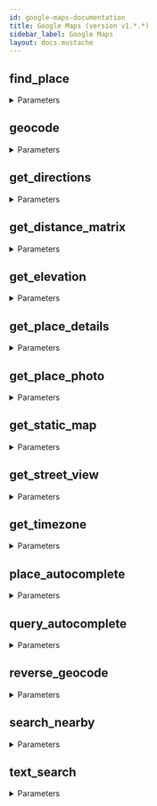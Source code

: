 ```yaml
---
id: google-maps-documentation
title: Google Maps (version v1.*.*)
sidebar_label: Google Maps
layout: docs.mustache
---
```


## find_place



<details><summary>Parameters</summary>

#### outputFormat (required)

Desired output format.

**Type:** string

**Potential values:** json, xml

#### fields

a comma-separated list of place data types to return. Use a forward slash when specifying compound values.

**Type:** string

#### input

The text input specifying which place to search for (for example, a name, address, or phone number).

**Type:** string

#### inputtype

The type of input.

**Type:** string

**Potential values:** textquery, phonenumber

#### language

The language in which to return results.

**Type:** string

#### locationbias

Prefer results in a specified area, by specifying either a radius plus lat/lng, or two lat/lng pairs representing the points of a rectangle. If this parameter is not specified, the API uses IP address biasing by default. <br/>- A single lat/lng coordinate. Use the following format: point:lat,lng. <br/>- A string specifying radius in meters, plus lat/lng in decimal degrees. Use the following format: circle:radius@lat,lng. <br/>- A string specifying two lat/lng pairs in decimal degrees, representing the south/west and north/east points of a rectangle. Use the following format: rectangle:south,west|north,east. Note that east/west values are wrapped to the range -180, 180, and north/south values are clamped to the range -90, 90.

**Type:** string

</details>

## geocode



<details><summary>Parameters</summary>

#### outputFormat (required)

Desired output format.

**Type:** string

**Potential values:** json, xml

#### address

The street address that you want to geocode, in the format used by the national postal service of the country concerned. Additional address elements such as business names and unit, suite or floor numbers should be avoided.

**Type:** string

#### bounds

the viewport bounding box of the overview_polyline.

**Type:** object

#### components

A components filter with elements separated by a pipe (|). Each element in the components filter consists of a component:value pair, and fully restricts the results from the geocoder.

**Type:** string

#### language

The language in which to return results.

**Type:** string

#### latlng

The latitude and longitude values specifying the location for which you wish to obtain the closest, human-readable address.

**Type:** object

#### location_type

A filter of one or more location types, separated by a pipe (|). If the parameter contains multiple location types, the API returns all addresses that match any of the types. A note about processing: The location_type parameter does not restrict the search to the specified location type(s). Rather, the location_type acts as a post-search filter: the API fetches all results for the specified latlng, then discards those results that do not match the specified location type(s).

**Type:** array

#### region

The region code, specified as a ccTLD (country code top-level domain) two-character value

**Type:** string

#### result_type

A filter of one or more address types, separated by a pipe (|). If the parameter contains multiple address types, the API returns all addresses that match any of the types. A note about processing: The result_type parameter does not restrict the search to the specified address type(s). Rather, the result_type acts as a post-search filter: the API fetches all results for the specified latlng, then discards those results that do not match the specified address type(s).

**Type:** array

</details>

## get_directions



<details><summary>Parameters</summary>

#### destination (required)

The starting point for calculating travel distance and time. You can supply the location in the form of an address, latitude/longitude coordinates, or a place ID.

**Type:** string

#### origin (required)

The starting point for calculating travel distance and time. You can supply the location in the form of an address, latitude/longitude coordinates, or a place ID.

**Type:** string

#### outputFormat (required)

Desired output format.

**Type:** string

**Potential values:** json, xml

#### alternatives

If set to true, specifies that the Directions service may provide more than one route alternative in the response. Note that providing route alternatives may increase the response time from the server. This is only available for requests without intermediate waypoints.

**Type:** boolean

#### arrival_time

Specifies the desired time of arrival for transit requests, in seconds since midnight, January 1, 1970 UTC.

**Type:** integer

#### avoid

Introduces restrictions to the route.

**Type:** string

**Potential values:** tolls, highways, ferries, indoor

#### departure_time

The desired time of departure.

**Type:** integer

#### language

The language in which to return results.

**Type:** string

#### mode

Travel mode. Defaults to driving.

**Type:** string

**Potential values:** driving, walking, bicycling, transit

#### region

The region code, specified as a ccTLD (country code top-level domain) two-character value

**Type:** string

#### traffic_model

Specifies the assumptions to use when calculating time in traffic. This setting affects the value returned in the duration_in_traffic field in the response, which contains the predicted time in traffic based on historical averages. The traffic_model parameter may only be specified for requests where the travel mode is driving, and where the request includes a departure_time, and only if the request includes an API key or a Google Maps APIs Premium Plan client ID.

**Type:** string

**Potential values:** best_guess, optimistic, pessimistic

#### transit_mode

Specifies one or more preferred modes of transit. This parameter may only be specified for requests where the mode is transit.

**Type:** string

**Potential values:** bus, subway, train, tram, rail

#### transit_routing_preference

Specifies preferences for transit requests. Using this parameter, you can bias the options returned, rather than accepting the default best route chosen by the API. This parameter may only be specified for requests where the mode is transit.

**Type:** string

**Potential values:** less_walking, fewer_transfers

#### units

Specifies the unit system to use when expressing distance as text.

**Type:** string

**Potential values:** metric, imperial

#### waypoints

Specifies an array of intermediate locations to include along the route between the origin and destination points as pass through or stopover locations. Waypoints alter a route by directing it through the specified location(s). The API supports waypoints for driving, walking and bicycling; not transit. You can specify waypoints as either latitude/longitude coordinates, place ID, address, or encoded polyline.

**Type:** string

</details>

## get_distance_matrix



<details><summary>Parameters</summary>

#### destinations (required)

One or more locations to use as the finishing point for calculating travel distance and time. You can supply one or more locations separated by the pipe character (|), in the form of an address, latitude/longitude coordinates, or a place ID.

**Type:** string

#### origins (required)

The starting point for calculating travel distance and time. You can supply one or more locations separated by the pipe character (|), in the form of an address, latitude/longitude coordinates, or a place ID.

**Type:** string

#### outputFormat (required)

Desired output format.

**Type:** string

**Potential values:** json, xml

#### arrival_time

Specifies the desired time of arrival for transit requests, in seconds since midnight, January 1, 1970 UTC.

**Type:** integer

#### avoid

Introduces restrictions to the route.

**Type:** string

**Potential values:** tolls, highways, ferries, indoor

#### departure_time

The desired time of departure.

**Type:** integer

#### language

The language in which to return results.

**Type:** string

#### mode

Travel mode. Defaults to driving.

**Type:** string

**Potential values:** driving, walking, bicycling, transit

#### region

The region code, specified as a ccTLD (country code top-level domain) two-character value

**Type:** string

#### traffic_model

Specifies the assumptions to use when calculating time in traffic. This setting affects the value returned in the duration_in_traffic field in the response, which contains the predicted time in traffic based on historical averages. The traffic_model parameter may only be specified for requests where the travel mode is driving, and where the request includes a departure_time, and only if the request includes an API key or a Google Maps APIs Premium Plan client ID.

**Type:** string

**Potential values:** best_guess, optimistic, pessimistic

#### transit_mode

Specifies one or more preferred modes of transit. This parameter may only be specified for requests where the mode is transit.

**Type:** string

**Potential values:** bus, subway, train, tram, rail

#### transit_routing_preference

Specifies preferences for transit requests. Using this parameter, you can bias the options returned, rather than accepting the default best route chosen by the API. This parameter may only be specified for requests where the mode is transit.

**Type:** string

**Potential values:** less_walking, fewer_transfers

#### units

Specifies the unit system to use when expressing distance as text.

**Type:** string

**Potential values:** metric, imperial

</details>

## get_elevation



<details><summary>Parameters</summary>

#### outputFormat (required)

Desired output format.

**Type:** string

**Potential values:** json, xml

#### locations

Either a single coordinate: locations=40.714728,-73.998672, an array of coordinates separated using the pipe ('|') character: locations=40.714728,-73.998672|-34.397,150.644, or a set of encoded coordinates using the Encoded Polyline Algorithm: locations=enc:gfo}EtohhU

**Type:** string

#### path

Either an array of coordinates separated using the pipe ('|') character: locations=40.714728,-73.998672|-34.397,150.644, or a set of encoded coordinates using the Encoded Polyline Algorithm: locations=enc:gfo}EtohhU

**Type:** string

#### samples

specifies the number of sample points along a path for which to return elevation data. The samples parameter divides the given path into an ordered set of equidistant points along the path.

**Type:** integer

</details>

## get_place_details



<details><summary>Parameters</summary>

#### outputFormat (required)

Desired output format.

**Type:** string

**Potential values:** json, xml

#### fields

a comma-separated list of place data types to return. Use a forward slash when specifying compound values.

**Type:** string

#### language

The language in which to return results.

**Type:** string

#### place_id

a unique identifier that can be used with other Google APIs.

**Type:** string

#### region

The region code, specified as a ccTLD (country code top-level domain) two-character value

**Type:** string

#### sessiontoken

**Type:** string

</details>

## get_place_photo



<details><summary>Parameters</summary>

#### maxheight

Maximum height in pixels

**Type:** integer

#### maxwidth

Maximum width in pixels

**Type:** integer

#### photoreference

A string identifier that uniquely identifies a photo.

**Type:** string

</details>

## get_static_map



<details><summary>Parameters</summary>

#### center

defines the center of the map, equidistant from all edges of the map. This parameter takes a location as either a comma-separated {latitude,longitude} pair (e.g. "40.714728,-73.998672") or a string address (e.g. "city hall, new york, ny") identifying a unique location on the face of the earth.

**Type:** string

#### format

defines the format of the resulting image. By default, the Maps Static API creates PNG images. There are several possible formats including GIF, JPEG and PNG types. Which format you use depends on how you intend to present the image. JPEG typically provides greater compression, while GIF and PNG provide greater detail.

**Type:** string

**Potential values:** png, png8, png32, gif, jpg, jpg-baseline

#### language

The language in which to return results.

**Type:** string

#### maptype

defines the type of map to construct.

**Type:** string

**Potential values:** roadmap, satellite, terrain, hybrid

#### markers

defines a set of one or more markers (map pins) at a set of locations. Each marker defined within a single markers declaration must exhibit the same visual style; if you wish to display markers with different styles, you will need to supply multiple markers parameters with separate style information.

**Type:** array

#### path

Either an array of coordinates separated using the pipe ('|') character: locations=40.714728,-73.998672|-34.397,150.644, or a set of encoded coordinates using the Encoded Polyline Algorithm: locations=enc:gfo}EtohhU

**Type:** string

#### region

The region code, specified as a ccTLD (country code top-level domain) two-character value

**Type:** string

#### scale

affects the number of pixels that are returned. scale=2 returns twice as many pixels as scale=1 while retaining the same coverage area and level of detail (i.e. the contents of the map don't change). This is useful when developing for high-resolution displays, or when generating a map for printing. The default value is 1. Accepted values are 2 and 4 (4 is only available to Google Maps APIs Premium Plan customers.)

**Type:** integer

#### signature

a digital signature used to verify that any site generating requests using your API key is authorized to do so.

**Type:** string

#### size

defines the rectangular dimensions of the map image. This parameter takes a string of the form {horizontal_value}x{vertical_value}. For example, 500x400 defines a map 500 pixels wide by 400 pixels high. Maps smaller than 180 pixels in width will display a reduced-size Google logo. This parameter is affected by the scale parameter, described below; the final output size is the product of the size and scale values.

**Type:** string

#### visible

specifies one or more locations that should remain visible on the map, though no markers or other indicators will be displayed. Use this parameter to ensure that certain features or map locations are shown on the Maps Static API.

**Type:** array

#### zoom

defines the zoom level of the map, which determines the magnification level of the map. This parameter takes a numerical value corresponding to the zoom level of the region desired.

**Type:** integer

</details>

## get_street_view



<details><summary>Parameters</summary>

#### fov

determines the horizontal field of view of the image. The field of view is expressed in degrees, with a maximum allowed value of 120. When dealing with a fixed-size viewport, as with a Street View image of a set size, field of view in essence represents zoom, with smaller numbers indicating a higher level of zoom.

**Type:** number

#### heading

indicates the compass heading of the camera. Accepted values are from 0 to 360 (both values indicating North, with 90 indicating East, and 180 South). If no heading is specified, a value will be calculated that directs the camera towards the specified location, from the point at which the closest photograph was taken.

**Type:** number

#### location

either a text string (such as Chagrin Falls, OH) or a lat/lng value (40.457375,-80.009353).

**Type:** string

#### pano

a specific panorama ID. These are generally stable.

**Type:** string

#### pitch

specifies the up or down angle of the camera relative to the Street View vehicle. This is often, but not always, flat horizontal. Positive values angle the camera up (with 90 degrees indicating straight up); negative values angle the camera down (with -90 indicating straight down).

**Type:** number

#### radius

a radius, specified in meters, in which to search for a panorama, centered on the given latitude and longitude. Valid values are non-negative integers.

**Type:** number

#### signature

a digital signature used to verify that any site generating requests using your API key is authorized to do so.

**Type:** string

#### size

defines the rectangular dimensions of the map image. This parameter takes a string of the form {horizontal_value}x{vertical_value}. For example, 500x400 defines a map 500 pixels wide by 400 pixels high. Maps smaller than 180 pixels in width will display a reduced-size Google logo. This parameter is affected by the scale parameter, described below; the final output size is the product of the size and scale values.

**Type:** string

#### source

limits Street View searches to selected sources.

**Type:** string

**Potential values:** default, outdoor

</details>

## get_timezone



<details><summary>Parameters</summary>

#### outputFormat (required)

Desired output format.

**Type:** string

**Potential values:** json, xml

#### language

The language in which to return results.

**Type:** string

#### location

a comma-separated lat,lng tuple (eg. location=-33.86,151.20), representing the location to look up.

**Type:** string

#### timestamp

the desired time as seconds since midnight, January 1, 1970 UTC. The Time Zone API uses the timestamp to determine whether or not Daylight Savings should be applied, based on the time zone of the location. Note that the API does not take historical time zones into account. That is, if you specify a past timestamp, the API does not take into account the possibility that the location was previously in a different time zone.

**Type:** number

</details>

## place_autocomplete



<details><summary>Parameters</summary>

#### outputFormat (required)

Desired output format.

**Type:** string

**Potential values:** json, xml

#### components

A components filter with elements separated by a pipe (|). Each element in the components filter consists of a component:value pair, and fully restricts the results from the geocoder. Currently, you can use components to filter by up to 5 countries. Countries must be passed as a two character, ISO 3166-1 Alpha-2 compatible country code. For example: components=country:fr would restrict your results to places within France.

**Type:** string

#### input

The text input specifying which place to search for (for example, a name, address, or phone number).

**Type:** string

#### language

The language in which to return results.

**Type:** string

#### location

a comma-separated lat,lng tuple (eg. location=-33.86,151.20), representing the location to look up.

**Type:** string

#### offset

The position, in the input term, of the last character that the service uses to match predictions. For example, if the input is 'Google' and the offset is 3, the service will match on 'Goo'. The string determined by the offset is matched against the first word in the input term only. For example, if the input term is 'Google abc' and the offset is 3, the service will attempt to match against 'Goo abc'. If no offset is supplied, the service will use the whole term. The offset should generally be set to the position of the text caret.

**Type:** integer

#### sessiontoken

**Type:** string

#### strictbounds

Returns only those places that are strictly within the region defined by location and radius. This is a restriction, rather than a bias, meaning that results outside this region will not be returned even if they match the user input.

**Type:** boolean

#### types

The types of place results to return. If no type is specified, all types will be returned.

**Type:** string

**Potential values:** geocode, address, establishment, (regions), (cities)

</details>

## query_autocomplete



<details><summary>Parameters</summary>

#### outputFormat (required)

Desired output format.

**Type:** string

**Potential values:** json, xml

#### input

The text input specifying which place to search for (for example, a name, address, or phone number).

**Type:** string

#### language

The language in which to return results.

**Type:** string

#### location

a comma-separated lat,lng tuple (eg. location=-33.86,151.20), representing the location to look up.

**Type:** string

#### offset

The position, in the input term, of the last character that the service uses to match predictions. For example, if the input is 'Google' and the offset is 3, the service will match on 'Goo'. The string determined by the offset is matched against the first word in the input term only. For example, if the input term is 'Google abc' and the offset is 3, the service will attempt to match against 'Goo abc'. If no offset is supplied, the service will use the whole term. The offset should generally be set to the position of the text caret.

**Type:** integer

#### radius

the distance (in meters) within which to return place results.

**Type:** number

</details>

## reverse_geocode



<details><summary>Parameters</summary>

#### outputFormat (required)

Desired output format.

**Type:** string

**Potential values:** json, xml

#### address

The street address that you want to geocode, in the format used by the national postal service of the country concerned. Additional address elements such as business names and unit, suite or floor numbers should be avoided.

**Type:** string

#### bounds

the viewport bounding box of the overview_polyline.

**Type:** object

#### components

A components filter with elements separated by a pipe (|). Each element in the components filter consists of a component:value pair, and fully restricts the results from the geocoder.

**Type:** string

#### language

The language in which to return results.

**Type:** string

#### latlng

The latitude and longitude values specifying the location for which you wish to obtain the closest, human-readable address.

**Type:** object

#### location_type

A filter of one or more location types, separated by a pipe (|). If the parameter contains multiple location types, the API returns all addresses that match any of the types. A note about processing: The location_type parameter does not restrict the search to the specified location type(s). Rather, the location_type acts as a post-search filter: the API fetches all results for the specified latlng, then discards those results that do not match the specified location type(s).

**Type:** array

#### region

The region code, specified as a ccTLD (country code top-level domain) two-character value

**Type:** string

#### result_type

A filter of one or more address types, separated by a pipe (|). If the parameter contains multiple address types, the API returns all addresses that match any of the types. A note about processing: The result_type parameter does not restrict the search to the specified address type(s). Rather, the result_type acts as a post-search filter: the API fetches all results for the specified latlng, then discards those results that do not match the specified address type(s).

**Type:** array

</details>

## search_nearby



<details><summary>Parameters</summary>

#### outputFormat (required)

Desired output format.

**Type:** string

**Potential values:** json, xml

#### keyword

A term to be matched against all content that Google has indexed for this place, including but not limited to name, type, and address, as well as customer reviews and other third-party content.

**Type:** string

#### language

The language in which to return results.

**Type:** string

#### location

a comma-separated lat,lng tuple (eg. location=-33.86,151.20), representing the location to look up.

**Type:** string

#### maxprice

The price level of the place, on a scale of 0 to 4. The exact amount indicated by a specific value will vary from region to region.

**Type:** integer

#### minprice

The price level of the place, on a scale of 0 to 4. The exact amount indicated by a specific value will vary from region to region.

**Type:** integer

#### name

**Type:** string

#### opennow

**Type:** boolean

#### radius

the distance (in meters) within which to return place results.

**Type:** number

#### rankby

the order in which results are listed. Note that rankby must not be included if radius is specified.

**Type:** string

**Potential values:** prominence, distance

#### type

the address type of the geocoding result used for calculating directions.

**Type:** string

**Potential values:** street_address, route, intersection, political, country, administrative_area_level_1, administrative_area_level_2, administrative_area_level_3, administrative_area_level_4, administrative_area_level_5, colloquial_area, locality, sublocality, sublocality_level_1, sublocality_level_2, sublocality_level_3, sublocality_level_4, sublocality_level_5, neighborhood, premise, subpremise, postal_code, natural_feature, airport, park, point_of_interest, floor, establishment, parking, post_box, postal_town, room, street_number, bus_station, train_station, transit_station, geocode

</details>

## text_search



<details><summary>Parameters</summary>

#### outputFormat (required)

Desired output format.

**Type:** string

**Potential values:** json, xml

#### language

The language in which to return results.

**Type:** string

#### location

a comma-separated lat,lng tuple (eg. location=-33.86,151.20), representing the location to look up.

**Type:** string

#### maxprice

The price level of the place, on a scale of 0 to 4. The exact amount indicated by a specific value will vary from region to region.

**Type:** integer

#### minprice

The price level of the place, on a scale of 0 to 4. The exact amount indicated by a specific value will vary from region to region.

**Type:** integer

#### opennow

**Type:** boolean

#### query

The text string on which to search, for example: "restaurant" or "123 Main Street". The Google Places service will return candidate matches based on this string and order the results based on their perceived relevance.

**Type:** string

#### radius

the distance (in meters) within which to return place results.

**Type:** number

#### region

The region code, specified as a ccTLD (country code top-level domain) two-character value

**Type:** string

#### type

the address type of the geocoding result used for calculating directions.

**Type:** string

**Potential values:** street_address, route, intersection, political, country, administrative_area_level_1, administrative_area_level_2, administrative_area_level_3, administrative_area_level_4, administrative_area_level_5, colloquial_area, locality, sublocality, sublocality_level_1, sublocality_level_2, sublocality_level_3, sublocality_level_4, sublocality_level_5, neighborhood, premise, subpremise, postal_code, natural_feature, airport, park, point_of_interest, floor, establishment, parking, post_box, postal_town, room, street_number, bus_station, train_station, transit_station, geocode

</details>

